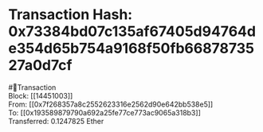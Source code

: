
Transaction Hash: 0x73384bd07c135af67405d94764de354d65b754a9168f50fb6687873527a0d7cf
====================================================================================
  
#💸Transaction  
Block: [[14451003]]  
From: [[0x7f268357a8c2552623316e2562d90e642bb538e5]]  
To: [[0x193589879790a692a25fe77ce773ac9065a318b3]]  
Transferred: 0.1247825 Ether